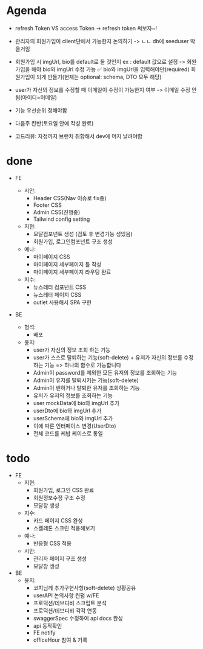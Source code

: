 # Agenda
- refresh Token VS access Token -> refresh token 써보자~!
- 관리자의 회원가입이 client단에서 가능한지 논의하기 -> ㄴㄴ db에 seeduser 박을거임
- 회원가입 시 imgUrl, bio를 default로 둘 것인지
ex : 
default 값으로 설정 -> 회원가입을 해야 bio와 imgUrl 수정 가능 ✅
bio와 imgUrl을 입력해야만(required) 회원가입이 되게 만들기(현재는 optional: schema, DTO 모두 해당)

- user가 자신의 정보를 수정할 때 이메일이 수정이 가능한지 여부 -> 이메일 수정 안됨(아이디=이메일)
- 기능 우선순위 정해야함
- 다음주 칸반(토요일 안에 작성 완료)
- 코드리뷰: 자정까지 브랜치 취합해서 dev에 머지 날려야함

# done
- FE
  - 시안:
    - Header CSS(Nav 이슈로 fix중)
    - Footer CSS
    - Admin CSS(진행중)
    - Tailwind config setting 
  - 지현:
    - 모달컴포넌트 생성 (검토 후 변경가능 성있음)
    - 회원가입, 로그인컴포넌트 구조 생성
  - 예나:
    - 마이페이지 CSS
    - 마이페이지 세부페이지 틀 작성
    - 마이페이지 세부페이지 라우팅 완료
  - 지수:
    - 뉴스레터 컴포넌트 CSS
    - 뉴스레터 페이지 CSS
    - outlet 사용해서 SPA 구현

- BE
  - 형석:
    * 배포
  - 윤지: 
    * user가 자신의 정보 조회 하는 기능
    * user가 스스로 탈퇴하는 기능(soft-delete) + 유저가 자신의 정보를 수정하는 기능 => 하나의 함수로 가능합니다
    * Admin이 password를 제외한 모든 유저의 정보를 조회하는 기능
    * Admin이 유저를 탈퇴시키는 기능(soft-delete)
    * Admin이 밴하거나 탈퇴한 유저를 조회하는 기능
    * 유저가 유저의 정보를 조회하는 기능
    * user mockData에 bio와 imgUrl 추가
    * userDto에 bio와 imgUrl 추가
    * userSchema에 bio와 imgUrl 추가
    * 이에 따른 인터페이스 변경(UserDto)
    * 전체 코드를 케밥 케이스로 통일


# todo
- FE
  - 지현:
    - 회원가입, 로그인 CSS 완료
    - 회원정보수정 구조 수정
    - 모달창 생성
  - 지수:
    - 카드 페이지 CSS 완성
    - 스켈레톤 스크린 적용해보기
  - 예나:
    - 반응형 CSS 적용
  - 시안:
    - 관리자 페이지 구조 생성
    - 모달창 생성
- BE
  - 윤지: 
    - 코치님께 추가구현사항(soft-delete) 상황공유
    - userAPI 논의사항 컨펌 w/FE
    - 프로덕션/데브디비 스크립트 분석
    - 프로덕션/데브디비 각각 연동
    - swaggerSpec 수정하여 api docs 완성
    - api 동작확인
    - FE notify
    - officeHour 참여 & 기록